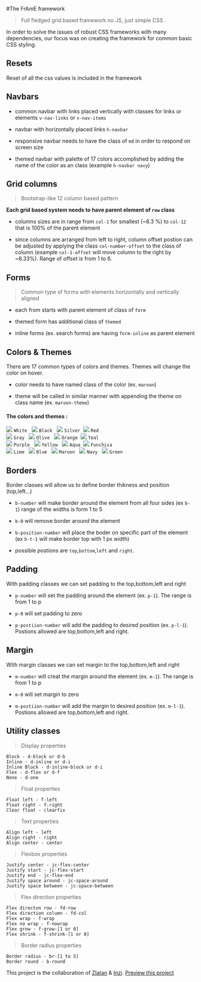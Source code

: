 
#The FrAmE framework

  

> Full fledged grid based framework no JS, just simple CSS .

  

In order to solve the issues of robust CSS frameworks with many dependencies, our focus was on creating the framework for common basic CSS styling.

## Resets

Reset of all the css values is included in the framework

## Navbars

  

- common navbar with links placed vertically with classes for links or elements `v-nav-links` or `v-nav-items`

  

- navbar with horizontally placed links `h-navbar`

  

- responsive navbar needs to have the class of `md` in order to respond on screen size

  

- themed navbar with palette of 17 colors accomplished by adding the name of the color as an class (example `h-navbar navy`)

  

## Grid columns

  

> Bootstrap-like 12 column based pattern

  

**Each grid based system needs to have parent element of `row` class**

- columns sizes are in range from `col-1` for smallest (~8.3 %) to `col-12` that is 100% of the parent element

- since columns are arranged from left to right, column offset postion can be adjusted by applying the class `col-number-offset` to the class of column (example `col-1-offset` will move column to the right by ~8.33%). Range of offset is from 1 to 6.

  

## Forms

  

> Common type of forms with elements horizontally and vertically aligned

  

- each from starts with parent element of class of `form`

  

- themed form has additional class of `themed`

  

- inline forms (ex. search forms) are having `form-inline` as parent element

  

## Colors & Themes

  

There are 17 common types of colors and themes. Themes will change the color on hover.

  

- color needs to have named class of the color (ex. `maroon`)

  

- theme will be called in similar manner with appending the theme on class name (ex. `maroon-theme`)

  

#### The colors and themes :

  

![](https://placehold.it/15/ffffff/000000?text=+) `White`  &nbsp;  ![](https://placehold.it/15/000000/000000?text=+) `Black`  &nbsp;
![](https://placehold.it/15/dddddd/000000?text=+) `Silver`  &nbsp;![](https://placehold.it/15/ff0000/000000?text=+) `Red`  <br/>  ![](https://placehold.it/15/aaaaaa/000000?text=+) `Gray`  &nbsp;  ![](https://placehold.it/15/3d9970/000000?text=+) `Olive`  &nbsp;
![](https://placehold.it/15/ff851b/000000?text=+) `Orange`  &nbsp;![](https://placehold.it/15/39cccc/000000?text=+) `Teal`  <br/>![](https://placehold.it/15/b10dc9/000000?text=+) `Purple`  &nbsp;  ![](https://placehold.it/15/ffdc00/000000?text=+) `Yellow`  &nbsp;
![](https://placehold.it/15/7fdbff/000000?text=+) `Aqua`  &nbsp;![](https://placehold.it/15/f012be/000000?text=+) `Funchisa`  <br/>  ![](https://placehold.it/15/01ff70/000000?text=+) `Lime`  &nbsp;  ![](https://placehold.it/15/0000ff/000000?text=+) `Blue`  &nbsp;
![](https://placehold.it/15/b03060/000000?text=+) `Maroon`  &nbsp;  ![](https://placehold.it/15/000080/000000?text=+) `Navy`  &nbsp;  ![](https://placehold.it/15/00ff00/000000?text=+) `Green`

  
## Borders

Border classes will allow us to define border thikness and position (top,left...)

- `b-number` will make border around the element from all four sides (ex `b-1`) range of the widths is form 1 to 5
- `b-0` will remove border around the element

- `b-position-number` will place the boder on specific part of the element (ex `b-t-1` will make border top with 1 px width)

- possible postions are `top`,`bottom`,`left` and `right`.

## Padding

With padding classes we can set padding to the top,bottom,left and right

- `p-number` will set the padding around the element (ex. `p-1`). The range is from 1 to p

- `p-0` will set padding to zero

- `p-postiion-number` will add the padding to desired position (ex. `p-l-1`). Postions allowed are top,bottom,left and right.

 ## Margin

With margin classes we can set margin to the top,bottom,left and right

- `m-number` will creat the margin around the element (ex. `m-1`). The range is from 1 to p

- `m-0` will set margin to zero

- `m-postiion-number` will add the margin to desired position (ex. `m-l-1`). Postions allowed are top,bottom,left and right. 

## Utility classes


> Display properties

    Block - d-block or d-b
    Inline - d-inline or d-i
    Inline Block - d-inline-block or d-i
    Flex - d-flex or d-f
    None - d-one

> Float properties

    Float left - f-left
    Float right - f-right
    Clear float - clearfix

> Text properties

    Align left - left
    Align right - right
    Align center - center

> Flexbox properties

    Justify center - jc-flex-center
    Justify start - jc-flex-start
    Justify end - jc-flex-end
    Justify space around - jc-space-around
    Justify space between - jc-space-between

> Flex direction properties

    Flex directon row - fd-row
    Flex direction column - fd-col
    Flex wrap - f-wrap
    Flex no wrap - f-nowrap
    Flex grow - f-grow-[1 or 0]
    Flex shrink - f-shrink-[1 or 0]

> Border radius properties

    Border radius - br-[1 to 5]
    Border round - b-round



This project is the collaboration of [Zlatan](https://github.com/zlayabekrija) & [Inzi](https://github.com/inhaq). [Preview this project](https://zlayabekrija.github.io/grid-based-framework/)


